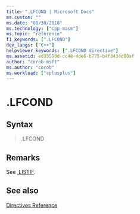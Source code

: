 ```yaml
---
title: ".LFCOND | Microsoft Docs"
ms.custom: ""
ms.date: "08/30/2018"
ms.technology: ["cpp-masm"]
ms.topic: "reference"
f1_keywords: [".LFCOND"]
dev_langs: ["C++"]
helpviewer_keywords: [".LFCOND directive"]
ms.assetid: ed35590d-cc48-4de6-b775-b4f3434d08af
author: "corob-msft"
ms.author: "corob"
ms.workload: ["cplusplus"]
---
```

# .LFCOND

## Syntax

> .LFCOND

## Remarks

See [.LISTIF](../../assembler/masm/dot-listif.md).

## See also

[Directives Reference](../../assembler/masm/directives-reference.md)<br/>